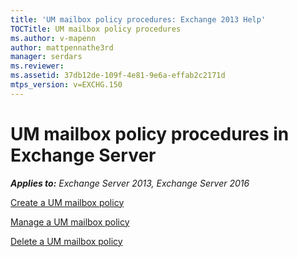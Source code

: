 ```yaml
---
title: 'UM mailbox policy procedures: Exchange 2013 Help'
TOCTitle: UM mailbox policy procedures
ms.author: v-mapenn
author: mattpennathe3rd
manager: serdars
ms.reviewer: 
ms.assetid: 37db12de-109f-4e81-9e6a-effab2c2171d
mtps_version: v=EXCHG.150
---
```


# UM mailbox policy procedures in Exchange Server

_**Applies to:** Exchange Server 2013, Exchange Server 2016_

[Create a UM mailbox policy](create-um-mailbox-policy-exchange-2013-help.md)

[Manage a UM mailbox policy](manage-um-mailbox-policy-exchange-2013-help.md)

[Delete a UM mailbox policy](delete-um-mailbox-policy-exchange-2013-help.md)
